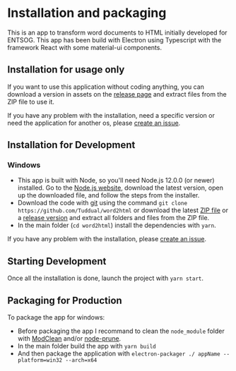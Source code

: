 # Installation and packaging

This is an app to transform word documents to HTML initially developed for ENTSOG.
This app has been build with Electron using Typescript with the framework React with some material-ui components.

## Installation for usage only

If you want to use this application without coding anything, you can download a version in assets on the [release page](https://github.com/Tuddual/word2html/releases) and extract files from the ZIP file to use it.

If you have any problem with the installation, need a specific version or need the application for another os, please [create an issue](https://github.com/Tuddual/word2html/issues/new).

## Installation for Development

### Windows

* This app is built with Node, so you'll need Node.js 12.0.0 (or newer) installed. Go to the [Node.js website](https://nodejs.org/), download the latest version, open up the downloaded file, and follow the steps from the installer.
* Download the code with [git](https://git-scm.com/download/win) using the command `git clone https://github.com/Tuddual/word2html` or download the latest [ZIP file](https://github.com/Tuddual/word2html/archive/main.zip) or a [release version](https://github.com/Tuddual/word2html/releases) and extract all folders and files from the ZIP file.
* In the main folder (`cd word2html`) install the dependencies with `yarn`.

If you have any problem with the installation, please [create an issue](https://github.com/Tuddual/word2html/issues/new).

## Starting Development

Once all the installation is done, launch the project with  `yarn start`.

## Packaging for Production

To package the app for windows:
* Before packaging the app I recommand to clean the `node_module` folder with [ModClean](https://github.com/ModClean/modclean) and/or [node-prune](https://github.com/tj/node-prune).
* In the main folder build the app with `yarn build`
* And then package the application with `electron-packager ./ appName --platform=win32 --arch=x64`